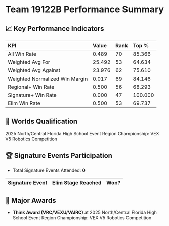 # Team 19122B Performance Summary

## 📈 Key Performance Indicators
| KPI | Value | Rank | Top % |
|:---|:-----|:----|:-----|
| All Win Rate | 0.489 | 70 | 85.366 |
| Weighted Avg For | 25.492 | 53 | 64.634 |
| Weighted Avg Against | 23.976 | 62 | 75.610 |
| Weighted Normalized Win Margin | 0.017 | 69 | 84.146 |
| Regional+ Win Rate | 0.500 | 56 | 68.293 |
| Signature+ Win Rate | 0.000 | 47 | 100.000 |
| Elim Win Rate | 0.500 | 53 | 69.737 |


## 🎯 Worlds Qualification
2025 North/Central Florida High School Event Region Championship: VEX V5 Robotics Competition

## 🏆 Signature Events Participation
- Total Signature Events Attended: **0**

| Signature Event | Elim Stage Reached | Won? |
|:----------------|:-------------------|:----|


## 🥇 Major Awards
- **Think Award (VRC/VEXU/VAIRC)** at 2025 North/Central Florida High School Event Region Championship: VEX V5 Robotics Competition

